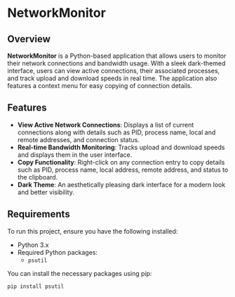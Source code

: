 # NetworkMonitor

## Overview
**NetworkMonitor** is a Python-based application that allows users to monitor their network connections and bandwidth usage. With a sleek dark-themed interface, users can view active connections, their associated processes, and track upload and download speeds in real time. The application also features a context menu for easy copying of connection details.

## Features
- **View Active Network Connections**: Displays a list of current connections along with details such as PID, process name, local and remote addresses, and connection status.
- **Real-time Bandwidth Monitoring**: Tracks upload and download speeds and displays them in the user interface.
- **Copy Functionality**: Right-click on any connection entry to copy details such as PID, process name, local address, remote address, and status to the clipboard.
- **Dark Theme**: An aesthetically pleasing dark interface for a modern look and better visibility.

## Requirements
To run this project, ensure you have the following installed:
- Python 3.x
- Required Python packages:
  - `psutil`
  
You can install the necessary packages using pip:

```bash
pip install psutil
